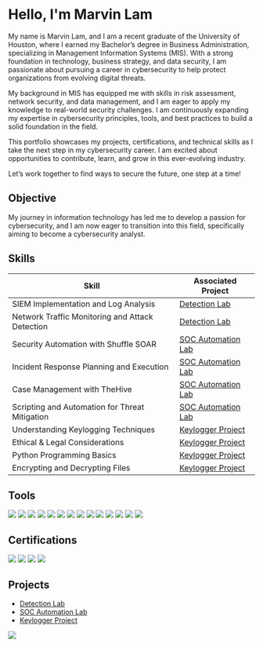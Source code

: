 # Hello, I'm Marvin Lam

My name is Marvin Lam, and I am a recent graduate of the University of Houston, where I earned my Bachelor’s degree in Business Administration, specializing in Management Information Systems (MIS). With a strong foundation in technology, business strategy, and data security, I am passionate about pursuing a career in cybersecurity to help protect organizations from evolving digital threats.

My background in MIS has equipped me with skills in risk assessment, network security, and data management, and I am eager to apply my knowledge to real-world security challenges. I am continuously expanding my expertise in cybersecurity principles, tools, and best practices to build a solid foundation in the field.

This portfolio showcases my projects, certifications, and technical skills as I take the next step in my cybersecurity career. I am excited about opportunities to contribute, learn, and grow in this ever-evolving industry.

Let’s work together to find ways to secure the future, one step at a time!

## Objective
My journey in information technology has led me to develop a passion for cybersecurity, and I am now eager to transition into this field, specifically aiming to become a cybersecurity analyst.

## Skills

| Skill                                         | Associated Project         |
|-----------------------------------------------|----------------------------|
| SIEM Implementation and Log Analysis          | <a href=https://github.com/marvinlam2000/Detection-Lab.git>Detection Lab</a>|
| Network Traffic Monitoring and Attack Detection | <a href=https://github.com/marvinlam2000/Detection-Lab.git>Detection Lab</a>|
| Security Automation with Shuffle SOAR         | <a href=https://github.com/marvinlam2000/SOC-Automation-Lab>SOC Automation Lab</a>|
| Incident Response Planning and Execution      |<a href=https://github.com/marvinlam2000/SOC-Automation-Lab>SOC Automation Lab</a>|
| Case Management with TheHive                  | <a href=https://github.com/marvinlam2000/SOC-Automation-Lab>SOC Automation Lab</a>|
| Scripting and Automation for Threat Mitigation | <a href=https://github.com/marvinlam2000/SOC-Automation-Lab>SOC Automation Lab</a>|
| Understanding Keylogging Techniques | <a href=https://github.com/marvinlam2000/Keylogger-Project.git>Keylogger Project</a>|
| Ethical & Legal Considerations | <a href=https://github.com/marvinlam2000/Keylogger-Project.git>Keylogger Project</a>|
| Python Programming Basics | <a href=https://github.com/marvinlam2000/Keylogger-Project.git>Keylogger Project</a>|
| Encrypting and Decrypting Files | <a href=https://github.com/marvinlam2000/Keylogger-Project.git>Keylogger Project</a>|

## Tools

<div>
    <img src="https://img.shields.io/badge/-Draw.io-F08705?&style=for-the-badge&logo=diagramsdotnet&logoColor=white" />
    <img src="https://img.shields.io/badge/-VirtualBox-183A61?&style=for-the-badge&logo=virtualbox&logoColor=white" />
    <img src="https://img.shields.io/badge/-Wazuh-5A9EC9?&style=for-the-badge&logo=wazuh&logoColor=white" />
    <img src="https://img.shields.io/badge/-TheHive-FADA5E?&style=for-the-badge&logo=TheHive&logoColor=black" />
    <img src="https://img.shields.io/badge/-DigitalOcean-0080FF?&style=for-the-badge&logo=digitalocean&logoColor=white" />
    <img src="https://img.shields.io/badge/-PuTTY-002147?&style=for-the-badge&logo=putty&logoColor=white" />
    <img src="https://img.shields.io/badge/-Shuffle-0088CC?&style=for-the-badge&logo=shuffle&logoColor=white" />
    <img src="https://img.shields.io/badge/-Splunk-000000?&style=for-the-badge&logo=Splunk&logoColor=white" /> 
    <img src="https://img.shields.io/badge/-Sysmon-8A2BE2?&style=for-the-badge&logo=windows&logoColor=white" /> 
    <img src="https://img.shields.io/badge/-PyCharm-000000?&style=for-the-badge&logo=pycharm&logoColor=white" />
    <img src="https://img.shields.io/badge/-Python-3776AB?&style=for-the-badge&logo=python&logoColor=white" />
    <img src="https://img.shields.io/badge/-HTML5-E34F26?&style=for-the-badge&logo=html5&logoColor=white" />
    <img src="https://img.shields.io/badge/-JavaScript-F7DF1E?&style=for-the-badge&logo=javascript&logoColor=black" />
    <img src="https://img.shields.io/badge/-CSS3-1572B6?&style=for-the-badge&logo=css3&logoColor=white" />

    
</div>

## Certifications
<div>
<img src="https://img.shields.io/badge/-Security%2B-FF0000?&style=for-the-badge&logo=CompTIA&logoColor=white" />
<img src="https://img.shields.io/badge/-Google%20Cybersecurity%20Professional%20Certificate-4285F4?&style=for-the-badge&logo=Google&logoColor=white" />
<img src="https://img.shields.io/badge/-Google%20Project%20Management%20Professional%20Certificate-4285F4?&style=for-the-badge&logo=Google&logoColor=white" />
<img src="https://img.shields.io/badge/-IBM%20Data%20Analytics%20Professional%20Certificate-1F70C1?&style=for-the-badge&logo=IBM&logoColor=white" />
</div>

## Projects
- <a href=https://github.com/marvinlam2000/Detection-Lab.git>Detection Lab</a>
- <a href=https://github.com/marvinlam2000/SOC-Automation-Lab>SOC Automation Lab</a>
- <a href=https://github.com/marvinlam2000/Keylogger-Project.git>Keylogger Project</a>

<a href="https://linkedin.com/in/marvinlam50"><img src="https://img.shields.io/badge/-LinkedIn-0072b1?&style=for-the-badge&logo=linkedin&logoColor=white" /></a>
